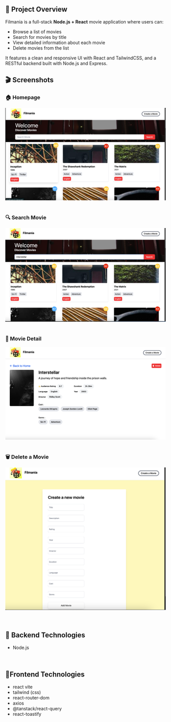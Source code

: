 ## 📌 Project Overview
Filmania is a full-stack **Node.js + React** movie application where users can:
- Browse a list of movies
- Search for movies by title
- View detailed information about each movie
- Delete movies from the list

It features a clean and responsive UI with React and TailwindCSS, and a RESTful backend built with Node.js and Express. <br />


## 🎬 Screenshots

### 🏠 Homepage
![Homepage](./public/screenShot1.png)    <br /><br />

### 🔍 Search Movie
![Search](./public/screenShot2.png)  <br /><br />  

### 📄 Movie Detail
![Movie Detail](./public/screenShot3.png)  <br /> <br /> 

### 🗑️ Delete a Movie
![Delete Movie](./public/screenShot4.png)  <br /><br /><br />  


## 🔧 Backend Technologies
- Node.js  <br /><br /><br />  

## 🔧Frontend Technologies
- react vite
- tailwind (css)
- react-router-dom
- axios
- @tanstack/react-query
- react-toastify

